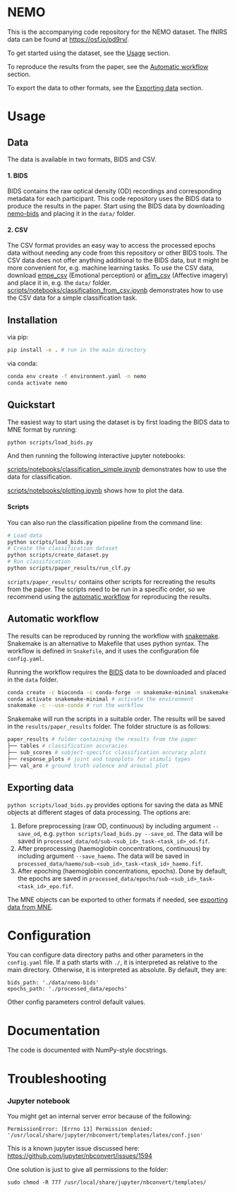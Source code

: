 # NEMO

This is the accompanying code repository for the NEMO dataset. The fNIRS data can be found at https://osf.io/pd9rv/.

To get started using the dataset, see the [Usage](#usage) section.

To reproduce the results from the paper, see the [Automatic workflow](#automatic-workflow) section.

To export the data to other formats, see the [Exporting data](#exporting-data) section.

# Usage

## Data

The data is available in two formats, BIDS and CSV.

#### 1. BIDS

BIDS contains the raw optical density (OD) recordings and corresponding metadata for each participant. This code repository uses the BIDS data to produce the results in the paper. Start using the BIDS data by downloading [nemo-bids](https://osf.io/tcak6) and placing it in the `data/` folder.

#### 2. CSV

The CSV format provides an easy way to access the processed epochs data without needing any code from this repository or other BIDS tools. The CSV data does not offer anything additional to the BIDS data, but it might be more convenient for, e.g. machine learning tasks. To use the CSV data, download [empe_csv](https://osf.io/m4kgn) (Emotional perception) or [afim_csv](https://osf.io/xq2v6) (Affective imagery) and place it in, e.g. the `data/` folder. [scripts/notebooks/classification_from_csv.ipynb](scripts/notebooks/classification_from_csv.ipynb) demonstrates how to use the CSV data for a simple classification task.

## Installation

via pip:
```bash
pip install -e . # run in the main directory
```

via conda:
```bash
conda env create -f environment.yaml -n nemo
conda activate nemo
```

## Quickstart

The easiest way to start using the dataset is by first loading the BIDS data to MNE format by running:

```bash
python scripts/load_bids.py
```

And then running the following interactive jupyter notebooks:

[scripts/notebooks/classification_simple.ipynb](scripts/notebooks/classification_simple.ipynb) demonstrates how to use the data for classification.

[scripts/notebooks/plotting.ipynb](scripts/notebooks/plotting.ipynb) shows how to plot the data.

#### Scripts

You can also run the classification pipeline from the command line:

```bash
# Load data
python scripts/load_bids.py
# Create the classification dataset
python scripts/create_dataset.py
# Run classification
python scripts/paper_results/run_clf.py
```

`scripts/paper_results/` contains other scripts for recreating the results from the paper. The scripts need to be run in a specific order, so we recommend using the [automatic workflow](#automatic-workflow) for reproducing the results.

## Automatic workflow

The results can be reproduced by running the workflow with [snakemake](https://snakemake.readthedocs.io/en/stable/). Snakemake is an alternative to Makefile that uses python syntax. The workflow is defined in `Snakefile`, and it uses the configuration file `config.yaml`.

Running the workflow requires the [BIDS](#1-bids) data to be downloaded and placed in the `data` folder.

```bash
conda create -c bioconda -c conda-forge -n snakemake-minimal snakemake-minimal -y # install snakemake
conda activate snakemake-minimal # activate the environment
snakemake -c --use-conda # run the workflow
```

Snakemake will run the scripts in a suitable order. The results will be saved in the `results/paper_results` folder. The folder structure is as follows:

```bash
paper_results # folder containing the results from the paper
├── tables # classification accuracies
├── sub_scores # subject-specific classification accuracy plots
├── response_plots # joint and topoplots for stimuli types
├── val_aro # ground truth valence and arousal plot
```

## Exporting data

`python scripts/load_bids.py` provides options for saving the  data as MNE objects at different stages of data processing. The options are:
1. Before preprocessing (raw OD, continuous) by including argument `--save_od`, e.g. `python scripts/load_bids.py --save_od`. The data will be saved in `processed_data/od/sub-<sub_id>_task-<task_id>_od.fif`.
2. After preprocessing (haemoglobin concentrations, continuous) by including argument `--save_haemo`. The data will be saved in `processed_data/haemo/sub-<sub_id>_task-<task_id>_haemo.fif`.
3. After epoching (haemoglobin concentrations, epochs). Done by default, the epochs are saved in `processed_data/epochs/sub-<sub_id>_task-<task_id>_epo.fif`.

The MNE objects can be exported to other formats if needed, see [exporting data from MNE](https://mne.tools/stable/export.html).

# Configuration

You can configure data directory paths and other parameters in the `config.yaml` file. If a path starts with `./`, it is interpreted as relative to the main directory. Otherwise, it is interpreted as absolute. By default, they are:

```
bids_path: './data/nemo-bids'
epochs_path: './processed_data/epochs'
```

Other config parameters control default values.

# Documentation

The code is documented with NumPy-style docstrings.

# Troubleshooting

### Jupyter notebook

You might get an internal server error because of the following:

```
PermissionError: [Errno 13] Permission denied: '/usr/local/share/jupyter/nbconvert/templates/latex/conf.json'
```

This is a known jupyter issue discussed here:
https://github.com/jupyter/nbconvert/issues/1594

One solution is just to give all permissions to the folder:

`sudo chmod -R 777 /usr/local/share/jupyter/nbconvert/templates/`
